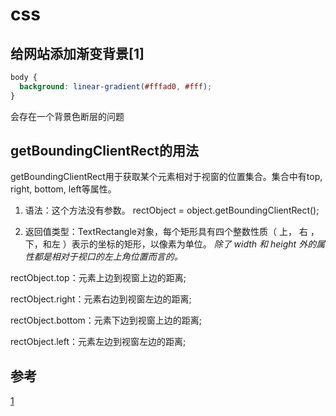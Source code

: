 # css

##  给网站添加渐变背景[1]

```css
body {
  background: linear-gradient(#fffad0, #fff);
}
```

会存在一个背景色断层的问题

## getBoundingClientRect的用法

getBoundingClientRect用于获取某个元素相对于视窗的位置集合。集合中有top, right, bottom, left等属性。

1. 语法：这个方法没有参数。
rectObject = object.getBoundingClientRect();

2. 返回值类型：TextRectangle对象，每个矩形具有四个整数性质（ 上， 右 ， 下，和左 ）表示的坐标的矩形，以像素为单位。
  *除了 width 和 height 外的属性都是相对于视口的左上角位置而言的。*

rectObject.top：元素上边到视窗上边的距离;

rectObject.right：元素右边到视窗左边的距离;

rectObject.bottom：元素下边到视窗上边的距离;

rectObject.left：元素左边到视窗左边的距离;


## 参考

[1](https://juejin.im/post/5b0d52e5f265da092918d902)